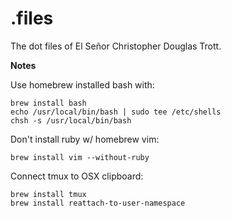 # .files

The dot files of El Señor Christopher Douglas Trott.

**Notes**

Use homebrew installed bash with:

```
brew install bash
echo /usr/local/bin/bash | sudo tee /etc/shells
chsh -s /usr/local/bin/bash
```

Don't install ruby w/ homebrew vim:

```
brew install vim --without-ruby
```

Connect tmux to OSX clipboard:

```
brew install tmux
brew install reattach-to-user-namespace
```

